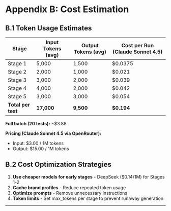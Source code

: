 # Appendix B: Cost Estimation

## B.1 Token Usage Estimates

| Stage | Input Tokens (avg) | Output Tokens (avg) | Cost per Run (Claude Sonnet 4.5) |
|-------|-------------------|--------------------|---------------------------------|
| Stage 1 | 5,000 | 1,500 | $0.0375 |
| Stage 2 | 2,000 | 1,000 | $0.021 |
| Stage 3 | 3,000 | 2,000 | $0.039 |
| Stage 4 | 4,000 | 2,000 | $0.042 |
| Stage 5 | 3,000 | 3,000 | $0.054 |
| **Total per test** | **17,000** | **9,500** | **$0.194** |

**Full batch (20 tests):** ~$3.88

**Pricing (Claude Sonnet 4.5 via OpenRouter):**
- Input: $3.00 / 1M tokens
- Output: $15.00 / 1M tokens

## B.2 Cost Optimization Strategies

1. **Use cheaper models for early stages** - DeepSeek ($0.14/1M) for Stages 1-2
2. **Cache brand profiles** - Reduce repeated token usage
3. **Optimize prompts** - Remove unnecessary instructions
4. **Token limits** - Set max_tokens per stage to prevent runaway generation

---
